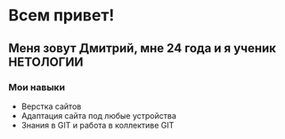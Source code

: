 # Всем привет!

## Меня зовут Дмитрий, мне 24 года и я ученик НЕТОЛОГИИ

### Мои навыки

- Верстка сайтов
- Адаптация сайта под любые устройства
- Знания в GIT и работа в коллективе GIT


